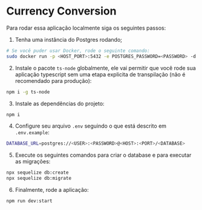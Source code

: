 # Currency Conversion

Para rodar essa aplicação localmente siga os seguintes passos:

1) Tenha uma instância do Postgres rodando;
```sh
# Se você puder usar Docker, rode o seguinte comando:
sudo docker run -p <HOST_PORT>:5432 -e POSTGRES_PASSWORD=<PASSWORD> -d postgres
```
2) Instale o pacote `ts-node` globalmente, ele vai permitir que você rode sua aplicação typescript sem uma etapa explicita de transpilação (não é recomendado para produção):
```sh
npm i -g ts-node
```
3) Instale as dependências do projeto:
```sh
npm i
```
4) Configure seu arquivo `.env` seguindo o que está descrito em `.env.example`:
```sh
DATABASE_URL=postgres://<USER>:<PASSWORD>@<HOST>:<PORT>/<DATABASE>
```
5) Execute os seguintes comandos para criar o database e para executar as migrações:
```sh
npx sequelize db:create
npx sequelize db:migrate
```
6) Finalmente, rode a aplicação:
```sh
npm run dev:start
```